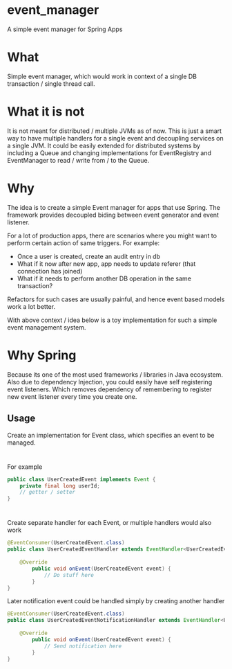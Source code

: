 # event_manager
A simple event manager for Spring Apps

# What
Simple event manager, which would work in context of a single DB transaction / single thread call.

# What it is not
It is not meant for distributed / multiple JVMs as of now. This is just a smart way to have multiple handlers for a single event and decoupling services on a single JVM.
It could be easily extended for distributed systems by including a Queue and changing implementations for EventRegistry and EventManager to read / write from / to the Queue.  

# Why
The idea is to create a simple Event manager for apps that use Spring. The framework provides 
decoupled biding between event generator and event listener.

For a lot of production apps, there are scenarios where you might want to perform certain action of same triggers.
For example: 

 - Once a user is created, create an audit entry in db
 - What if it now after new app, app needs to update referer (that connection has joined)
 - What if it needs to perform another DB operation in the same transaction?
 
Refactors for such cases are usually painful, and hence event based models work a lot better.

With above context / idea below is a toy implementation for such a simple event management system.  

# Why Spring
Because its one of the most used frameworks / libraries in Java ecosystem. Also due to dependency Injection,  you could easily have self registering event listeners.
Which removes dependency of remembering to register new event listener every time you create one.  

## Usage
Create an implementation for Event class, which specifies an event to be managed.
#
For example
```java
public class UserCreatedEvent implements Event {
    private final long userId;
    // getter / setter
}
```
#
Create separate handler for each Event, or multiple handlers would also work
```java
@EventConsumer(UserCreatedEvent.class)
public class UserCreatedEventHandler extends EventHandler<UserCreatedEvent> {
    
    @Override
        public void onEvent(UserCreatedEvent event) {
            // Do stuff here
        }
}
```

Later notification  event could be handled simply by creating another handler 
```java
@EventConsumer(UserCreatedEvent.class)
public class UserCreatedEventNotificationHandler extends EventHandler<UserCreatedEvent> {
    
    @Override
        public void onEvent(UserCreatedEvent event) {
            // Send notification here
        }
}
```
